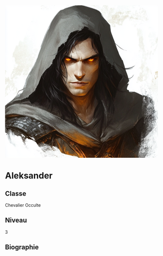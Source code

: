 ![Aleksander](../..//ressources/aleksander.png)

# Aleksander

## Classe

Chevalier Occulte

## Niveau

3

## Biographie


